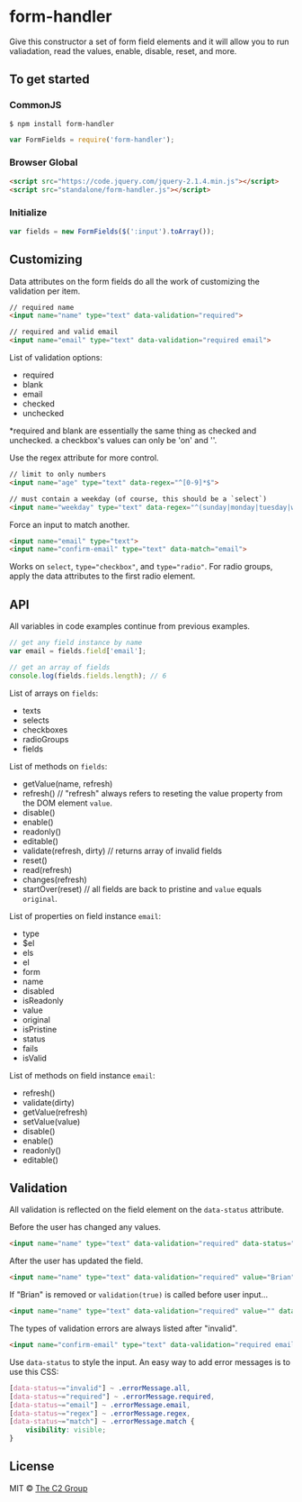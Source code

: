 form-handler
============

Give this constructor a set of form field elements and it will allow you to run valiadation, read the values, enable, disable, reset, and more.


To get started
--------------

### CommonJS

```
$ npm install form-handler
```

```js
var FormFields = require('form-handler');
```

### Browser Global

```html
<script src="https://code.jquery.com/jquery-2.1.4.min.js"></script>
<script src="standalone/form-handler.js"></script>
```

### Initialize

```js
var fields = new FormFields($(':input').toArray());
```


Customizing
-----------

Data attributes on the form fields do all the work of customizing the validation per item.

```html
// required name
<input name="name" type="text" data-validation="required">

// required and valid email
<input name="email" type="text" data-validation="required email">
```

List of validation options:

* required
* blank
* email
* checked
* unchecked

*required and blank are essentially the same thing as checked and unchecked. a checkbox's values can only be 'on' and ''.

Use the regex attribute for more control.

```html
// limit to only numbers
<input name="age" type="text" data-regex="^[0-9]*$">

// must contain a weekday (of course, this should be a `select`)
<input name="weekday" type="text" data-regex="^(sunday|monday|tuesday|wednesday|thursday|friday|saturday)$" data-regex-flags="i">
```

Force an input to match another.

```html
<input name="email" type="text">
<input name="confirm-email" type="text" data-match="email">
```

Works on `select`, `type="checkbox"`, and `type="radio"`. For radio groups, apply the data attributes to the first radio element.


API
---

All variables in code examples continue from previous examples.

```js
// get any field instance by name
var email = fields.field['email'];

// get an array of fields
console.log(fields.fields.length); // 6
```

List of arrays on `fields`:

* texts
* selects
* checkboxes
* radioGroups
* fields

List of methods on `fields`:

* getValue(name, refresh)
* refresh() // "refresh" always refers to reseting the value property from the DOM element `value`.
* disable()
* enable()
* readonly()
* editable()
* validate(refresh, dirty) // returns array of invalid fields
* reset()
* read(refresh)
* changes(refresh)
* startOver(reset) // all fields are back to pristine and `value` equals `original`.

List of properties on field instance `email`:

* type
* $el
* els
* el
* form
* name
* disabled
* isReadonly
* value
* original
* isPristine
* status
* fails
* isValid

List of methods on field instance `email`:

* refresh()
* validate(dirty)
* getValue(refresh)
* setValue(value)
* disable()
* enable()
* readonly()
* editable()


Validation
----------

All validation is reflected on the field element on the `data-status` attribute.

Before the user has changed any values.

```html
<input name="name" type="text" data-validation="required" data-status="pristine">
```

After the user has updated the field.

```html
<input name="name" type="text" data-validation="required" value="Brian" data-status="valid">
```

If "Brian" is removed or `validation(true)` is called before user input...

```html
<input name="name" type="text" data-validation="required" value="" data-status="invalid required">
```

The types of validation errors are always listed after "invalid".

```html
<input name="confirm-email" type="text" data-validation="required email" data-match="email" data-regex="^{5,30}$" value="" data-status="invalid required email match regex">
```

Use `data-status` to style the input. An easy way to add error messages is to use this CSS:

```css
[data-status~="invalid"] ~ .errorMessage.all,
[data-status~="required"] ~ .errorMessage.required,
[data-status~="email"] ~ .errorMessage.email,
[data-status~="regex"] ~ .errorMessage.regex,
[data-status~="match"] ~ .errorMessage.match {
    visibility: visible;
}
```


License
-------

MIT © [The C2 Group](https://c2experience.com)
